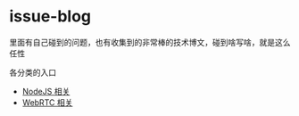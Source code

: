 # issue-blog


里面有自己碰到的问题，也有收集到的非常棒的技术博文，碰到啥写啥，就是这么任性

各分类的入口

* [NodeJS 相关](https://github.com/poplark/issue-blog/projects/1)
* [WebRTC 相关](https://github.com/poplark/issue-blog/projects/2)
